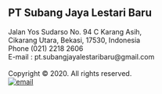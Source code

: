 <div class="footer">
	<div class="footer-content">
		<h2>PT Subang Jaya Lestari Baru</h2>
		Jalan Yos Sudarso No. 94 C Karang Asih,
		<br>
		Cikarang Utara, Bekasi, 17530, Indonesia
		<br>
		Phone (021) 2218 2606
		<br>
		E-mail : pt.subangjayalestaribaru@gmail.com
		<br>
		<br>
		Copyright &copy 2020. All rights reserved.
	</div>
	<div class="footer-content">
		<a href="mailto:pt.subangjayalestaribaru@gmail.com"><img src= "{{ site.base_url }}assets/images/email.png" alt="email" class="footer-img"></a>
	</div>
</div>